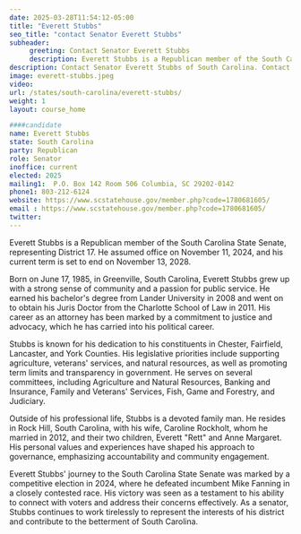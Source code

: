 ```yaml
---
date: 2025-03-28T11:54:12-05:00
title: "Everett Stubbs"
seo_title: "contact Senator Everett Stubbs"
subheader:
     greeting: Contact Senator Everett Stubbs
     description: Everett Stubbs is a Republican member of the South Carolina State Senate, representing District 17. He assumed office on November 11, 2024, and his current term is set to end on November 13, 2028.
description: Contact Senator Everett Stubbs of South Carolina. Contact information for Everett Stubbs includes email address, phone number, and mailing address.
image: everett-stubbs.jpeg
video:
url: /states/south-carolina/everett-stubbs/
weight: 1
layout: course_home

####candidate
name: Everett Stubbs
state: South Carolina
party: Republican
role: Senator
inoffice: current
elected: 2025
mailing1:  P.O. Box 142 Room 506 Columbia, SC 29202-0142
phone1: 803-212-6124
website: https://www.scstatehouse.gov/member.php?code=1780681605/
email : https://www.scstatehouse.gov/member.php?code=1780681605/
twitter: 
---
```

Everett Stubbs is a Republican member of the South Carolina State Senate, representing District 17. He assumed office on November 11, 2024, and his current term is set to end on November 13, 2028. 

Born on June 17, 1985, in Greenville, South Carolina, Everett Stubbs grew up with a strong sense of community and a passion for public service. He earned his bachelor's degree from Lander University in 2008 and went on to obtain his Juris Doctor from the Charlotte School of Law in 2011. His career as an attorney has been marked by a commitment to justice and advocacy, which he has carried into his political career.

Stubbs is known for his dedication to his constituents in Chester, Fairfield, Lancaster, and York Counties. His legislative priorities include supporting agriculture, veterans' services, and natural resources, as well as promoting term limits and transparency in government. He serves on several committees, including Agriculture and Natural Resources, Banking and Insurance, Family and Veterans' Services, Fish, Game and Forestry, and Judiciary.

Outside of his professional life, Stubbs is a devoted family man. He resides in Rock Hill, South Carolina, with his wife, Caroline Rockholt, whom he married in 2012, and their two children, Everett "Rett" and Anne Margaret. His personal values and experiences have shaped his approach to governance, emphasizing accountability and community engagement.

Everett Stubbs' journey to the South Carolina State Senate was marked by a competitive election in 2024, where he defeated incumbent Mike Fanning in a closely contested race. His victory was seen as a testament to his ability to connect with voters and address their concerns effectively. As a senator, Stubbs continues to work tirelessly to represent the interests of his district and contribute to the betterment of South Carolina.
